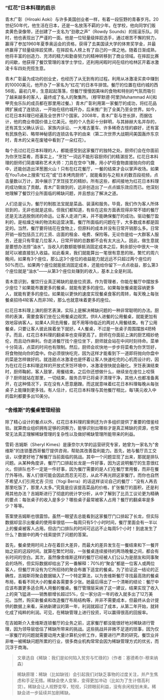 
### “红花”日本料理的启示

青木广彰（Hiroaki Aoki）与许多美国创业者一样，有着一段狂野的青春岁月。20世纪50年代，他生活在日本，还是一名放荡不羁的少年。在学校，他向同学们贩卖黄色录像带，还创建了一支名为“劲歌之声”（Rowdy Sounds）的摇滚乐队。同时，他也表现出了严谨的一面。他是一位轻量级摔跤选手，通过艰苦不懈的努力，赢得了参加1960年夏季奥运会的资格，获得了去美国读大学的体育奖学金，并最终赢得了轻量级摔跤奖牌，在摔跤名人榜上有了自己的一席之地。随着日渐成熟，他将丰富的创造力、充沛的精力和勤奋努力的精神转移到了商业领域。在摔跤比赛的间歇，他获得了餐饮管理的准学士学位，还利用闲暇时间在纽约哈林区开着冰激凌卡车四处兜揽生意。

青木广彰最为成功的创业史，也经历了从无到有的过程。利用从冰激凌买卖中赚到的10000美元，他开办了一家名为“红花”的日本牛排馆。餐厅的位置在纽约城的西56街。最初几年，生意起起落落，但餐厅慢慢因美味的食物和特别的气氛而吸引了越来越多的客人，最终成了名人的聚集所。（穆罕默德·阿里[Muhammad Ali]和甲壳虫乐队的成员都在那里用过餐。）青木广彰利用第一家餐厅的成功，将红花品牌扩展成了连锁店，一开始在纽约城开办，后来推广到了全美乃至全世界。如今，红花日本料理已经遍及全世界17个国家。2008年，青木广彰与世长辞，而据估计，他的商业帝国价值上亿美元。他的个人色彩十分鲜明，与其赫赫大名并存的，还有其生父确认诉讼、家族内诉讼、一大堆古董车、许多稀奇古怪的癖好，还有富有民族色彩、略带神秘感的连锁店名字的由来（第二次世界大战期间美国轰炸东京时，青木的父亲在废墟中看到了一朵红花）。

每个去过红花日本料理的人，都能感受到这家餐厅的独特之处。厨师们会在你面前为你烹饪菜肴，而事实上，“烹饪”一词远不能形容厨师们的精湛技艺。红花日本料理的厨师们简直堪称艺术大师：刀具在空中飞舞，用小铲将食物直接抛向你的盘中，还能创造出洋葱圈火山！只有在红花餐厅，一餐的结束才会以掌声收场。如果在YouTube上搜索“红花”或“日本烤肉厨师”，就能看到与之相关的数百段视频，点击量数以万计，其中展示了烹饪技艺的精妙。所有这些，都间接地为红花日本料理的成功做出了贡献。青木广彰做到的，远非创造出了一点点娱乐效应而已。他深刻地理解了餐饮行业所面临的稀缺问题，并且想出了解决之道。

人们总是认为，餐厅的制胜法宝就是菜品、装潢和服务。毕竟，我们作为客人所体验到的，无非也就是这些。但我们都知道，有些在这些方面表现得非常不错的餐厅还是无法逃脱倒闭的命运。让客人走进门来，并不能确保餐厅的成功。驱动餐厅盈利的，是枯燥乏味的物流和运营决策。餐厅所面临的问题在于，大多数成本都是固定的。当然，餐厅要将钱花在食物上，但原料的成本并没有日常开销那么多。日常开销一般包括员工的工资、店面的租金、电费、保险等。无论你是给一大群客人服务，还是只有零星几位客人，日常开销的总数都不会有太大出入。因此，做生意就是要想办法捞“油水”。当收入的数额能够抵消固定成本之后，剩余部分中很大一块就可以被直接划入收益。如此看来，我们就能算出一笔很有意思的账。繁忙的周六晚间，如果有3个座位，那么这3个座位的收益能力就远远不只超过两个座位的50%而已。如果两个座位就能抵消固定成本，还能给你留下一点点收益，那么第3个座位就是“油水”——从第3个座位处赚到的收入，基本上全是利润。

青木意识到，餐饮行业真正稀缺的是座位资源。作为管理者，你能在餐厅中摆放多少座位？如果能布置更多的餐桌，就能有更多的座位。如果每张餐桌能容纳更多人，就能有更多的座位。如果能以更快的速度实现餐桌食客的周转，每天晚上每张餐桌招待4轮客人而非3轮，那么也就意味着更多的座位。

红花日本料理上演的厨艺表演，实际上是解决稀缺问题的一种非常聪明的办法。厨师的表演，需要食客们坐在公用餐桌边观赏。供8人进餐的公用餐桌，就能更加有效地容纳客人。如果4人同去用餐，就不用等待临近的两对人用餐结束。有了公用餐桌，只要让客人彼此挨着坐下就好。4人餐桌，不过是一张桌子周围摆放4把椅子。而且，红花日本料理的翻桌率也变得更高了。厨师在你面前上演的厨艺精妙绝伦，而且动作麻利。你走进餐厅找个座位坐下，厨师就会站在中间时刻待命。菜单十分简洁，点菜的时间也有限制。然后，厨师会欢快地一步步将菜肴为你烹饪好，将食物抛向你的盘中。你必须很快吃完，因为这样才能看到下一道即将抛向你盘中的菜是怎样做好的。就连甜点冰激凌也是怀着让客人快速吃完的心机而设计的，因为在红花日本料理这样的开放式烹饪环境中，冰激凌很快就会融化。烹饪表演结束时，厨师鞠躬，客人鼓掌，用餐结束。之后你还想做什么，继续坐在座位上咬筷子？厨师就站在那里，一切结束，服务员早已将桌子清理干净，其他人也都准备离开，在这种情况下，实在没有人愿意磨蹭。而这就意味着红花日本料理每晚从每张桌子上能赚到更多钱。有人估计，红花日本料理与其他餐厅相比，每1美元收入中的盈利都要多出10美分。

### “舍维斯”的餐桌管理经验

除了精心设计的餐点以外，红花日本料理的案例还为许多组织提供了重要的借鉴经验。就算商业组织拥有足够的洞察力，能够识别出哪些才是真正稀缺的资源，也常常无法真正理解稀缺管理的复杂性以及做好稀缺管理所能带来的利益。

雪莉·吉姆斯（Sheryl Kimes）是康奈尔大学的运营研究专家，她曾为一家名为"舍维斯"的连锁墨西哥餐厅提供咨询，帮助其改善盈利能力。首先，她与餐厅员工交谈，以便更好地了解餐厅当前面临的挑战。其中一个问题显现了出来，那就是排队问题。从某种角度讲，餐厅门口排起长龙是一件好事，因为这说明餐厅的生意很红火。但排队也不一定是一件好事，因为餐厅需要的是人们在餐厅里用餐，而非在餐厅外等待。客人们很可能会因此而忍无可忍，从此不再光顾这家餐厅。而你也自然不希望人们引用尤吉·贝拉（Yogi Berra）的话这样谈论自己的餐厅：“没有人再去那里吃饭了，那里人太多。”究竟是应该提高菜品的价格，扩张餐厅的面积，还是利用其他办法？吉姆斯进行了彻底的统计学分析，从中了解到了比员工议论更为精确的要点：每张桌子的收入是多少？哪些桌子最常被客人占用？餐厅的翻桌率是多少？等等。

答案使吉姆斯也很震惊。虽然一眼望去总能看到这家餐厅门口排起了长龙，但实际数据却显示出餐桌的使用率很低——每周只有5个小时时间，餐厅里面会有一半以上的餐桌被客人占用。但店门口排队的时间可远远不止每周5个小时！到底发生了什么？数据中的两个线索提供了问题的答案。

首先，餐桌使用时间上存在着巨大差异，而最大的差异发生在一餐结束和下一餐开始之前的这段时间。就算在繁忙时段，一张餐桌连续接待的两场晚餐之间，都会有长时间的空白。其次，虽然像舍维斯这样的餐厅已经被人们公认为是朋友和同事聚会的场所，但实际数据却给出了另一番解释：70%的“聚会”都是一位客人或两位客人，但餐厅并没有为它所招待的聚会布置下适宜的餐桌。为了验证这一结论的正确性，吉姆斯将聚会数据输入了一个特定算法，以为舍维斯餐厅寻找最高效的餐桌布局，看看不同大小的餐桌各需要多少张。她最后得出了一个清晰的结论：餐厅中应该布置更多适合两人用餐的餐桌。餐厅管理层采纳了这一建议，结果实现了收入上的突飞猛进——销售额增长超过5%，仅一家分店一年的收入就多出了12万美元。当然，购买新餐桌和改造餐厅布局结构等，并非不需要成本，但最终从会计提供的数据上来看，采纳新建议的第一年，利润就超过了成本，从第二年开始，就转化成了纯粹的利润。可见，在稀缺管理上进行投资，可以赢得很高的回报率。

在吉姆斯介入舍维斯连锁餐厅的业务之前，这家餐厅都没能很好地对稀缺进行管理，因为领导层低估了稀缺所带来的挑战。这些挑战并非微不足道的琐事，因为仅一家餐厅的问题就需要动用大量计算机分析工作，需要进行严肃的研究。餐饮业并非唯一被稀缺问题所累的行业，很多商业机构常常会因为稀缺管理方式的优劣，而沉浮于商海。

> 文章选自《稀缺：我们是如何陷入贫穷与忙碌的》（作者：塞德希尔-穆来纳森）

>  稀缺原理：稀缺（比如缺钱）会引起我们对缺乏事物的过度关注，并产生焦虑和手足无措。稀缺会使人变笨，变得更加冲动（比如为了生计借高利贷）。稀缺会让人视野变窄，短视，只顾眼前利益，没有余闲规划未来。稀缺会进一步延续并加剧稀缺。